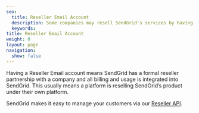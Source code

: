 ```yaml
---
seo:
  title: Reseller Email Account
  description: Some companies may resell SendGrid's services by having a formal Reseller Partnership with SendGrid.
  keywords:
title: Reseller Email Account
weight: 0
layout: page
navigation:
  show: false
---
```


Having a Reseller Email account means SendGrid has a formal reseller partnership with a company and all billing and usage is integrated into SendGrid. This usually means a platform is reselling SendGrid’s product under their own platform.

SendGrid makes it easy to manage your customers via our [Reseller API]({{root_url}}/API_Reference/Web_API/Reseller_API/index.html).
